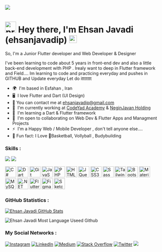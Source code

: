 [![](https://visitcount.itsvg.in/api?id=ehsanjavadip&label=Profile%20Views&color=0&icon=2&pretty=true)](https://visitcount.itsvg.in)


<img src="https://www.svgrepo.com/show/453059/nerd.svg" width="36" height="36" alt="programmer" /> Hey there, I'm  Ehsan Javadi (ehsanjavadip) <img src="https://media.giphy.com/media/hvRJCLFzcasrR4ia7z/giphy.gif" width="25px">
====================================================================================================================================

So, I'm a Junior Flutter developer and Web Developer & Designer <br>

I've been learning to code about 5 years in front-end dev and also a little back-end development with PHP . Irealy want to deep in Flutter framework and Field.... Im learning to code and practicing everyday and pushes in GITHUB and Update everyday Let do ittttttt

* 🌍  I'm based in Esfahan , Iran
* 🖥️  I love Flutter and Dart (UI Design)
* 💬 You can contact me at [ehsanjavadip@gmail.com](mailto:ehsanjavadip@gmail.com)
* 🚀  I'm currently working at [CodeYad Academy](http://codeyad.com) & [NeginJavan Holding](https://neginjavan-holding.com)
* 🧠  I'm learning a Dart & Flutter framework
* 🤝  I'm open to collaborating on Web Dev & Flutter Apps and Managment Projects
* ⚡  I'm a Happy Web / Mobile Developer , don't tell anyone else....
* 🌱 Fun fact: I Love 🏀Basketball, Vollyball , Budybuilding

### Skills : 

<div>
<img src="https://img.shields.io/badge/Dart-0175C2?style=flat-square&logo=dart&logoColor=white">
<img src="https://img.shields.io/badge/Flutter-02569B?style=flat-square&logo=flutter&logoColor=white">
</div>

<p align="left">
<a href="https://docs.microsoft.com/en-us/dotnet/csharp/" target="_blank" rel="noreferrer"><img src="https://raw.githubusercontent.com/danielcranney/readme-generator/main/public/icons/skills/csharp-colored.svg" width="36" height="36" alt="C#" /></a>
<a href="https://dart.dev/" target="_blank" rel="noreferrer"><img src="https://raw.githubusercontent.com/danielcranney/readme-generator/main/public/icons/skills/dart-colored.svg" width="36" height="36" alt="Dart" /></a>
<a href="https://git-scm.com/" target="_blank" rel="noreferrer"><img src="https://raw.githubusercontent.com/danielcranney/readme-generator/main/public/icons/skills/git-colored.svg" width="36" height="36" alt="Git" /></a>
<a href="https://developer.mozilla.org/en-US/docs/Web/JavaScript" target="_blank" rel="noreferrer"><img src="https://raw.githubusercontent.com/danielcranney/readme-generator/main/public/icons/skills/javascript-colored.svg" width="36" height="36" alt="JavaScript" /></a>
<a href="https://www.php.net/" target="_blank" rel="noreferrer"><img src="https://raw.githubusercontent.com/danielcranney/readme-generator/main/public/icons/skills/php-colored.svg" width="36" height="36" alt="PHP" /></a>
<a href="https://developer.mozilla.org/en-US/docs/Glossary/HTML5" target="_blank" rel="noreferrer"><img src="https://raw.githubusercontent.com/danielcranney/readme-generator/main/public/icons/skills/html5-colored.svg" width="36" height="36" alt="HTML5" /></a>
<a href="https://jquery.com/" target="_blank" rel="noreferrer"><img src="https://raw.githubusercontent.com/danielcranney/readme-generator/main/public/icons/skills/jquery-colored.svg" width="36" height="36" alt="JQuery" /></a>
<a href="https://www.w3.org/TR/CSS/#css" target="_blank" rel="noreferrer"><img src="https://raw.githubusercontent.com/danielcranney/readme-generator/main/public/icons/skills/css3-colored.svg" width="36" height="36" alt="CSS3" /></a>
<a href="https://sass-lang.com/" target="_blank" rel="noreferrer"><img src="https://raw.githubusercontent.com/danielcranney/readme-generator/main/public/icons/skills/sass-colored.svg" width="36" height="36" alt="Sass" /></a>
<a href="https://tailwindcss.com/" target="_blank" rel="noreferrer"><img src="https://raw.githubusercontent.com/danielcranney/readme-generator/main/public/icons/skills/tailwindcss-colored.svg" width="36" height="36" alt="TailwindCSS" /></a>
<a href="https://getbootstrap.com/" target="_blank" rel="noreferrer"><img src="https://raw.githubusercontent.com/danielcranney/readme-generator/main/public/icons/skills/bootstrap-colored.svg" width="36" height="36" alt="Bootstrap" /></a>
<a href="https://mui.com/" target="_blank" rel="noreferrer"><img src="https://raw.githubusercontent.com/danielcranney/readme-generator/main/public/icons/skills/materialui-colored.svg" width="36" height="36" alt="Material UI" /></a>
<a href="https://www.mysql.com/" target="_blank" rel="noreferrer"><img src="https://raw.githubusercontent.com/danielcranney/readme-generator/main/public/icons/skills/mysql-colored.svg" width="36" height="36" alt="MySQL" /></a>
<a href="https://dotnet.microsoft.com/en-us/" target="_blank" rel="noreferrer"><img src="https://raw.githubusercontent.com/danielcranney/readme-generator/main/public/icons/skills/dot-net-colored.svg" width="36" height="36" alt=".NET" /></a>
<a href="https://flutter.dev/" target="_blank" rel="noreferrer"><img src="https://raw.githubusercontent.com/danielcranney/readme-generator/main/public/icons/skills/flutter-colored.svg" width="36" height="36" alt="Flutter" /></a>
<a href="https://www.figma.com/" target="_blank" rel="noreferrer"><img src="https://raw.githubusercontent.com/danielcranney/readme-generator/main/public/icons/skills/figma-colored.svg" width="36" height="36" alt="Figma" /></a>
<a href="https://www.sketch.com/" target="_blank" rel="noreferrer"><img src="https://raw.githubusercontent.com/danielcranney/readme-generator/main/public/icons/skills/sketch-colored.svg" width="36" height="36" alt="Sketch" /></a>
</p>





### GitHub Statistics :
[![Ehsan Javadi GitHub Stats](https://github-readme-stats.vercel.app/api?username=ehsanjavadip&show_icons=true&theme=white)](https://github.com/anuraghazra/github-readme-stats)
<br />
<!--![Ehsan Javadi Streak stats](https://github-readme-streak-stats.herokuapp.com/?user=ehsanjavadip&theme=nord&hide_border=false)-->

![Ehsan Javadi Most Language Useed Github](https://github-readme-stats.vercel.app/api/top-langs/?username=ehsanjavadip&theme=white&hide_border=false&include_all_commits=false&count_private=true&layout=compact)


### My Social Networks :
<div align="left">

  
[![Instagram](https://img.shields.io/badge/Instagram-%23E4405F.svg?logo=Instagram&logoColor=white)](https://instagram.com/ehsanjavadip) [![LinkedIn](https://img.shields.io/badge/LinkedIn-%230077B5.svg?logo=linkedin&logoColor=white)](https://linkedin.com/in/ehsanjavadip) [![Medium](https://img.shields.io/badge/Medium-12100E?logo=medium&logoColor=white)](https://medium.com/) [![Stack Overflow](https://img.shields.io/badge/-Stackoverflow-FE7A16?logo=stack-overflow&logoColor=white)](https://stackoverflow.com/) [![Twitter](https://img.shields.io/badge/Twitter-%231DA1F2.svg?logo=Twitter&logoColor=white)](https://twitter.com/ehsanjavadip) 
<a href="https://discordapp.com/users/835815937076101120">
<img src="https://img.shields.io/badge/Discord-7289DA?style=flat&logo=discord&logoColor=white" />


</div>
